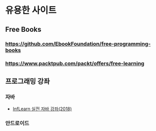 # 유용한 사이트

## Free Books
### https://github.com/EbookFoundation/free-programming-books
### https://www.packtpub.com/packt/offers/free-learning

## 프로그래밍 강좌

### 자바

* [InfLearn 실전 자바 강좌(2018)](https://www.inflearn.com/course/%EC%8B%A4%EC%A0%84-%EC%9E%90%EB%B0%94_java-renew/)

### 안드로이드

